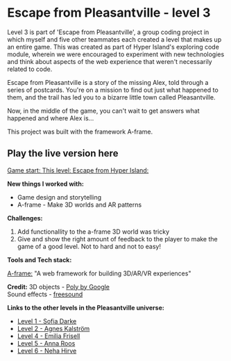 # Escape from Pleasantville - level 3

Level 3 is part of 'Escape from Pleasantville', a group coding project in which myself and five other teammates each created a level that makes up an entire game. This was created as part of Hyper Island's exploring code module, wherein we were encouraged to experiment with new technologies and think about aspects of the web experience that weren't necessarily related to code.

Escape from Pleasantville is a story of the missing Alex, told through a series of postcards. You're on a mission to find out just what happened to them, and the trail has led you to a bizarre little town called Pleasantville.

Now, in the middle of the game, you can't wait to get answers what happened and where Alex is...

This project was built with the framework A-frame.

## Play the live version here

[Game start: ](https://escapefromhyperisland.github.io/pleasantville)
[This level: ](https://escapefromhyperisland.github.io/pleasantville/level-3)
[Escape from Hyper Island: ](https://escapefromhyperisland.github.io)


**New things I worked with:**

- Game design and storytelling
- A-frame - Make 3D worlds and AR patterns

**Challenges:**

1. Add functionallity to the a-frame 3D world was tricky
2. Give and show the right amount of feedback to the player to make the game of a good level. Not to hard and not to easy!

**Tools and Tech stack:**

[A-frame:](https://aframe.io/) "A web framework for building 3D/AR/VR experiences"  

**Credit:**
3D objects - [Poly by Google](https://poly.google.com/)  
Sound effects - [freesound](https://freesound.org/)  

**Links to the other levels in the Pleasantville universe:**

- [Level 1 - Sofia Darke](https://github.com/sofiadarkeweb/pleasantville)
- [Level 2 - Agnes Kalström](https://github.com/agneskalstrom/level-2-the-dream)
- [Level 4 - Emilia Frisell](https://github.com/emiliafrisell/MazeGame)
- [Level 5 - Anna Roos](https://github.com/AnnaRoos/the-medium-aframe)
- [Level 6 - Neha Hirve](https://github.com/nehahirve/pleasantville)
